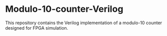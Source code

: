 # Modulo-10-counter-Verilog
This repository contains the Verilog implementation of a modulo-10 counter designed for FPGA simulation.
